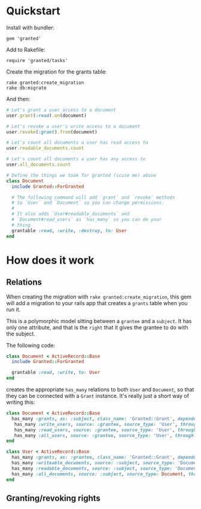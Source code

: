 Quickstart
==========

Install with bundler:

    gem 'granted'

Add to Rakefile:

    require 'granted/tasks'

Create the migration for the grants table:

    rake granted:create_migration
    rake db:migrate

And then:

```ruby
# Let's grant a user access to a document
user.grant(:read).on(document)

# Let's revoke a user's write access to a document
user.revoke(:grant).from(document)

# Let's count all documents a user has read access to
user.readable_documents.count

# Let's count all documents a user has any access to
user.all_documents.count

# Define the things we took for granted (scuse me) above
class Document
  include Granted::ForGranted

  # The following command will add `grant` and `revoke` methods
  # to `User` and `Document` so you can change permissions.
  # 
  # It also adds `User#readable_documents` and 
  # `Document#read_users` as `has_many` so you can do your 
  # thing
  grantable :read, :write, :destroy, to: User
end
```

How does it work
=================

Relations
---------

When creating the migration with `rake granted:create_migration`,
this gem will add a migration to your rails app that creates a
`grants` table when you run it.

This is a polymorphic model sitting between a `grantee` and a
`subject`. It has only one attribute, and that is the `right` that
it gives the grantee to do with the subject.

The following code:

```ruby
class Document < ActiveRecord::Base
  include Granted::ForGranted

  grantable :read, :write, to: User
end
```

creates the appropriate `has_many` relations to both `User` and
`Document`, so that they can be connected with a `Grant` instance.
It's really just a short way of writing this:

```ruby
class Document < ActiveRecord::Base
  has_many :grants, as: :subject, class_name: 'Granted::Grant', dependent: :destroy
   has_many :write_users, source: :grantee, source_type: 'User', through: :grants, conditions: {'grants.right' => :write}
   has_many :read_users, source: :grantee, source_type: 'User', through: :grants, conditions: {'grants.right' => :read}
   has_many :all_users, source: :grantee, source_type: 'User', through: :grants, uniq: true
end

class User < ActiveRecord::Base
  has_many :grants, as: :grantee, class_name: 'Granted::Grant', dependent: :destroy
  has_many :writeable_documents, source: :subject, source_type: 'Document', through: :grants, conditions: {'grants.right' => :write}
  has_many :readable_documents, source: :subject, source_type: 'Document', through: :grants, conditions: {'grants.right' => :read}
  has_many :all_documents, source: :subject, source_type: Document, through: :grants, uniq: true
end
```

Granting/revoking rights
------------------------



